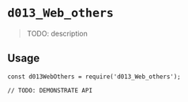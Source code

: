 # `d013_Web_others`

> TODO: description

## Usage

```
const d013WebOthers = require('d013_Web_others');

// TODO: DEMONSTRATE API
```
